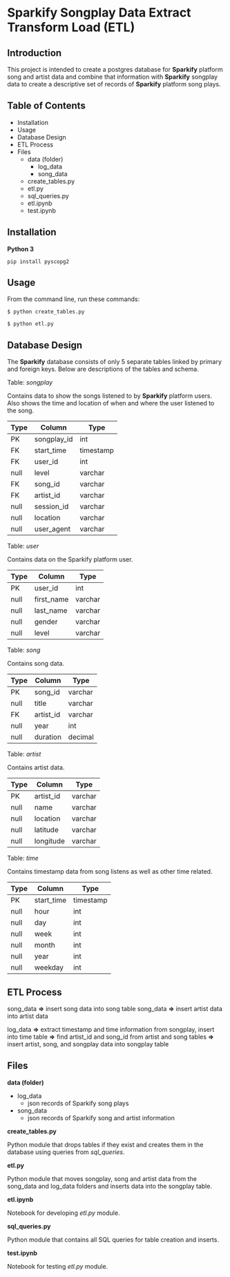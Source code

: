 # Sparkify Songplay Data Extract Transform Load (ETL)

## Introduction

This project is intended to create a postgres database for **Sparkify** platform song and artist data and combine that information with **Sparkify** songplay data to create a descriptive set of records of **Sparkify** platform song plays.

## Table of Contents
+ Installation
+ Usage
+ Database Design
+ ETL Process
+ Files
    + data (folder)
        + log_data
        + song_data
    + create_tables.py
    + etl.py
    + sql_queries.py
    + etl.ipynb
    + test.ipynb

## Installation

**Python 3**

`pip install pyscopg2`

## Usage

From the command line, run these commands:

`$ python create_tables.py`

`$ python etl.py`

## Database Design

The **Sparkify** database consists of only 5 separate tables linked by primary and foreign keys. Below are descriptions of the tables and schema. 

Table: _songplay_

Contains data to show the songs listened to by **Sparkify** platform users. Also shows the time and location of when and where the user listened to the song.

Type | Column | Type
-----|--------|------
PK | songplay_id | int
FK | start_time | timestamp
FK | user_id | int
null | level | varchar
FK | song_id | varchar
FK | artist_id | varchar
null | session_id | varchar
null| location | varchar
null | user_agent | varchar

Table: _user_ 

Contains data on the Sparkify platform user.

Type | Column | Type
-----|--------|------
PK | user_id | int
null | first_name | varchar
null | last_name | varchar
null | gender | varchar
null | level | varchar

Table: _song_

Contains song data.

Type | Column | Type
-----|--------|------
PK | song_id | varchar
null | title | varchar
FK | artist_id | varchar
null | year | int
null | duration | decimal
 
 
Table: _artist_

Contains artist data.

Type | Column | Type
-----|--------|------
PK | artist_id | varchar
null | name | varchar
null | location | varchar
null | latitude | varchar
null | longitude | varchar

Table: _time_

Contains timestamp data from song listens as well as other time related.

Type | Column | Type
-----|--------|------
PK | start_time | timestamp
null | hour | int
null | day | int
null | week | int
null | month | int
null | year | int
null | weekday | int


## ETL Process

song_data **=>** insert song data into song table
song_data **=>** insert artist data into artist data

log_data **=>** extract timestamp and time information from songplay, insert into time table **=>** find artist_id and song_id from artist and song tables **=>** 
insert artist, song, and songplay data into songplay table

## Files

**data (folder)**

+ log_data
    + json records of Sparkify song plays
+ song_data
    + json records of Sparkify song and artist information

**create_tables.py**

Python module that drops tables if they exist and creates them in the database using queries from _sql_queries_.

**etl.py**

Python module that moves songplay, song and artist data from the song_data and log_data folders and inserts data into the songplay table.

**etl.ipynb**

Notebook for developing _etl.py_ module.

**sql_queries.py**

Python module that contains all SQL queries for table creation and inserts.

**test.ipynb**

Notebook for testing _etl.py_ module.

